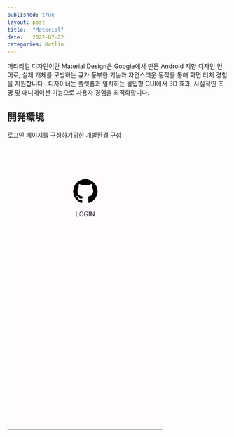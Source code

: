 ```yaml
---
published: true
layout: post
title:  "Material"
date:   2022-07-22
categories: Kotlin
---
```


머티리얼 디자인이란
Material Design은 Google에서 만든 Android 지향 디자인 언어로, 실제 개체를 모방하는 큐가 풍부한 기능과 자연스러운 동작을 통해 화면 터치 경험을 지원합니다 . 디자이너는 플랫폼과 일치하는 몰입형 GUI에서 3D 효과, 사실적인 조명 및 애니메이션 기능으로 사용자 경험을 최적화합니다.



## 開発環境

로그인 페이지를 구성하기위한 개발환경 구성

<br>
<div style ="float:left">
<img src="/assets/images/MaterialDevelop.png"
style="height:100%px ; margin-right: 20px ; text-align: center">
</div>
<div style="float: left;">

<script src="https://gist.github.com/JKH-Programmer/09fb01418ea3c4208ac3e3a6f8762d16.js" style="width:100px; height:100%px">
</script>

</div>




